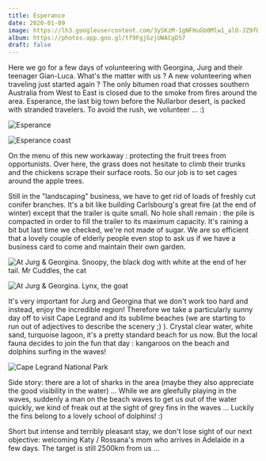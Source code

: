 ```yaml
---
title: Esperance
date: 2020-01-09
image: https://lh3.googleusercontent.com/3ySKzM-1gNFHuGb0Mlw1_alO-JZ9fDZIYvMvf4TEW8PvOFbs-BRZHTB7rg4JDSHEfk0LARX6ekME7F3F0EjlUltG3e7uxlgcs0l_bZ9QwZ-LwIlaAz4yT17ZphHouxtD9fisnARllJI
album: https://photos.app.goo.gl/tf9FgjGzjUWACgDS7
draft: false
---
```


Here we go for a few days of volunteering with Georgina, Jurg and their teenager Gian-Luca. What's the matter with us ? A new volunteering when traveling just started again ? The only bitumen road that crosses southern Australia from West to East is closed due to the smoke from fires around the area. Esperance, the last big town before the Nullarbor desert, is packed with stranded travelers. To avoid the rush, we volunteer ... :)

![Esperance](https://lh3.googleusercontent.com/9bjerr6DhtcLBD1LyyaVGivanpN9Pw56JC6Yp1K2n0NJY_AVO2aIIaIOSkFFQNT1ncGnAp58HjlN6t4V7o3XLFADOLbqokMY_8Zi9dda68i_gB1I18GVthueUDFZJ-YvG4707qTpmVI)

![Esperance coast](https://lh3.googleusercontent.com/YXcIa4vwyOF8LOPtjy2pPGRgVyRM4Bd03WmjIm0hEPSXy_FLJZmTh_Q5K_Ly7yvZrSMYXHOqt3tvRAiIXooJzkZfQepKz8aR4VZhoJxvSdka2W3An8q75d3kjeUPogNOAWCH84LPBDs)

On the menu of this new workaway : protecting the fruit trees from opportunists. Over here, the grass does not hesitate to climb their trunks and the chickens scrape their surface roots. So our job is to set cages around the apple trees.

Still in the "landscaping" business, we have to get rid of loads of freshly cut conifer branches. It's a bit like building Carlsbourg's great fire (at the end of winter) except that the trailer is quite small. No hole shall remain : the pile is compacted in order to fill the trailer to its maximum capacity. It's raining a bit but last time we checked, we're not made of sugar. We are so efficient that a lovely couple of elderly people even stop to ask us if we have a business card to come and maintain their own garden.

![At Jurg & Georgina. Snoopy, the black dog with white at the end of her tail. Mr Cuddles, the cat](https://lh3.googleusercontent.com/joQ267yK5PotdiKIhnCapcAIlGlMNVmtQJBi_GCEW-2mXZ0LEoVFrkRjdInnAgG6XeY93RdI5gamUq7nECboV7Ftf0k_pHYiVrBxYPX_uW4A0gSTU0o3u-d-l2H5shKDG4nghV7pTJ4)

![At Jurg & Georgina. Lynx, the goat](https://lh3.googleusercontent.com/p0pl2QgmI0FEyMpq1SExfYuCoe8rrl-58igBRKTF4S0PD__esQFiV7ErdXECHIoWBcZycrtIvxRPe0SsLyZcNomXczhNFvym_xzZvkAx7ISIWkJ1OgN5_Df58e2TCILvvomzaiW89gg)

It's very important for Jurg and Georgina that we don't work too hard and instead, enjoy the incredible region! Therefore we take a particularly sunny day off to visit Cape Legrand and its sublime beaches (we are starting to run out of adjectives to describe the scenery ;) ). Crystal clear water, white sand, turquoise lagoon, it's a pretty standard beach for us now. But the local fauna decides to join the fun that day : kangaroos on the beach and dolphins surfing in the waves!

![Cape Legrand National Park](https://lh3.googleusercontent.com/EjBdDwB-IVzM3c2_BSajTr2-dKBHAij73Hg_bkiQNsNp943PrksueuE4PZkYgI8WKVDCHVYjR4m8U7GlZqX0yynDaEIN1OqZY8izoXmQh8zHCTG349G9Cle6A9gFGnCB8SPf1zH5NY4)

Side story: there are a lot of sharks in the area (maybe they also appreciate the good visibility in the water) ... While we are gleefully playing in the waves, suddenly a man on the beach waves to get us out of the water quickly, we kind of freak out at the sight of grey fins in the waves ... Luckily the fins belong to a lovely school of dolphins! :)

Short but intense and terribly pleasant stay, we don't lose sight of our next objective: welcoming Katy / Rossana's mom who arrives in Adelaide in a few days. The target is still 2500km from us ...
